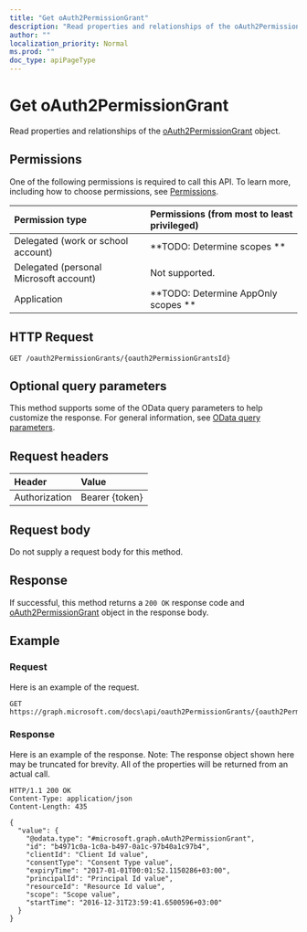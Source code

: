 ```yaml
---
title: "Get oAuth2PermissionGrant"
description: "Read properties and relationships of the oAuth2PermissionGrant object."
author: ""
localization_priority: Normal
ms.prod: ""
doc_type: apiPageType
---
```


# Get oAuth2PermissionGrant

Read properties and relationships of the [oAuth2PermissionGrant](../resources/oauth2permissiongrant.md) object.

## Permissions
One of the following permissions is required to call this API. To learn more, including how to choose permissions, see [Permissions](/concepts/permissions-reference.md).

|Permission type|Permissions (from most to least privileged)|
|:---|:---|
|Delegated (work or school account)|**TODO: Determine scopes **|
|Delegated (personal Microsoft account)|Not supported.|
|Application|**TODO: Determine AppOnly scopes **|

## HTTP Request
<!-- {
  "blockType": "ignored"
}
-->
``` http
GET /oauth2PermissionGrants/{oauth2PermissionGrantsId}
```

## Optional query parameters
This method supports some of the OData query parameters to help customize the response. For general information, see [OData query parameters](/graph/query-parameters).

## Request headers
|Header|Value|
|:---|:---|
|Authorization|Bearer {token}|

## Request body
Do not supply a request body for this method.

## Response
If successful, this method returns a `200 OK` response code and [oAuth2PermissionGrant](../resources/oauth2permissiongrant.md) object in the response body.

## Example

### Request
Here is an example of the request.
<!-- {
  "blockType": "request",
  "name": "get_oauth2permissiongrant"
}
-->
``` http
GET https://graph.microsoft.com/docs\api/oauth2PermissionGrants/{oauth2PermissionGrantsId}
```

### Response
Here is an example of the response. Note: The response object shown here may be truncated for brevity. All of the properties will be returned from an actual call.
<!-- {
  "blockType": "response",
  "truncated": true,
  "@odata.type": "microsoft.graph.oAuth2PermissionGrant"
}
-->
``` http
HTTP/1.1 200 OK
Content-Type: application/json
Content-Length: 435

{
  "value": {
    "@odata.type": "#microsoft.graph.oAuth2PermissionGrant",
    "id": "b4971c0a-1c0a-b497-0a1c-97b40a1c97b4",
    "clientId": "Client Id value",
    "consentType": "Consent Type value",
    "expiryTime": "2017-01-01T00:01:52.1150286+03:00",
    "principalId": "Principal Id value",
    "resourceId": "Resource Id value",
    "scope": "Scope value",
    "startTime": "2016-12-31T23:59:41.6500596+03:00"
  }
}
```

